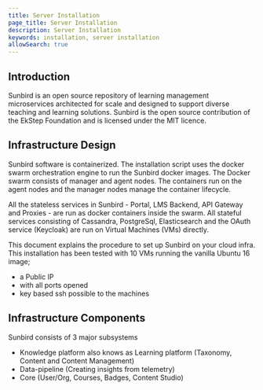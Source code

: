 ```yaml
---
title: Server Installation
page_title: Server Installation
description: Server Installation
keywords: installation, server installation 
allowSearch: true
---
```

 
## Introduction

Sunbird is an open source repository of learning management microservices architected for scale and designed to support diverse teaching and learning solutions. Sunbird is the open source contribution of the EkStep Foundation and is licensed under the MIT licence. 

## Infrastructure Design

Sunbird software is containerized. The installation script uses the docker swarm orchestration engine to run the Sunbird docker images. The Docker swarm consists of manager and agent nodes. The containers run on the agent nodes and the manager nodes manage the container lifecycle. 

All the stateless services in Sunbird - Portal, LMS Backend, API Gateway and Proxies - are run as docker containers inside the swarm. All stateful services consisting of Cassandra, PostgreSql, Elasticsearch and the OAuth service (Keycloak) are run on Virtual Machines (VMs) directly. 

This document explains the procedure to set up Sunbird on your cloud infra. This installation has been tested with 10 VMs running the vanilla Ubuntu 16 image;

  - a Public IP
  - with all ports opened
  - key based ssh possible to the machines

## Infrastructure Components

Sunbird consists of 3 major subsystems

  - Knowledge platform also knows as Learning platform (Taxonomy, Content and Content Management)
  - Data-pipeline (Creating insights from telemetry)
  - Core (User/Org, Courses, Badges, Content Studio)
